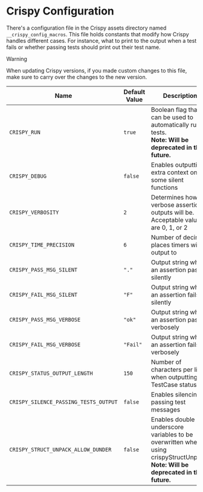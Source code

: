 # Crispy Configuration

There's a configuration file in the Crispy assets directory named `__crispy_config_macros`. This file holds constants that modify how Crispy handles different cases. For instance, what to print to the output when a test fails or whether passing tests should print out their test name.

> [!WARNING]
> When updating Crispy versions, if you made custom changes to this file, make sure to carry over the changes to the new version.

| Name | Default Value | Description |
| ------------------------------------- | ------------- | -- |
| `CRISPY_RUN` | `true` | Boolean flag that can be used to automatically run tests.<br>**Note: Will be deprecated in the future.** |
| `CRISPY_DEBUG` | `false` | Enables outputting extra context on some silent functions |
| `CRISPY_VERBOSITY` | `2` | Determines how verbose assertion outputs will be. Acceptable values are 0, 1, or 2 |
| `CRISPY_TIME_PRECISION` | `6` | Number of decimal places timers will output to |
| `CRISPY_PASS_MSG_SILENT` | `"."` | Output string when an assertion passes silently |
| `CRISPY_FAIL_MSG_SILENT` | `"F"` | Output string when an assertion fails silently |
| `CRISPY_PASS_MSG_VERBOSE` | `"ok"` | Output string when an assertion passes verbosely |
| `CRISPY_FAIL_MSG_VERBOSE` | `"Fail"` | Output string when an assertion fails verbosely |
| `CRISPY_STATUS_OUTPUT_LENGTH` | `150` | Number of characters per line when outputting TestCase statuses |
| `CRISPY_SILENCE_PASSING_TESTS_OUTPUT` | `false` | Enables silencing passing test messages |
| `CRISPY_STRUCT_UNPACK_ALLOW_DUNDER` | `false` | Enables double underscore variables to be overwritten when using crispyStructUnpack.<br>**Note: Will be deprecated in the future.** |
